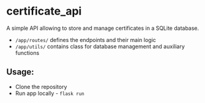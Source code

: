 # certificate_api

A simple API allowing to store and manage certificates in a SQLite database.

- `/app/routes/` defines the endpoints and their main logic
- `/app/utils/` contains class for database management and auxiliary functions

## Usage: 
- Clone the repository
- Run app locally - `flask run` 
